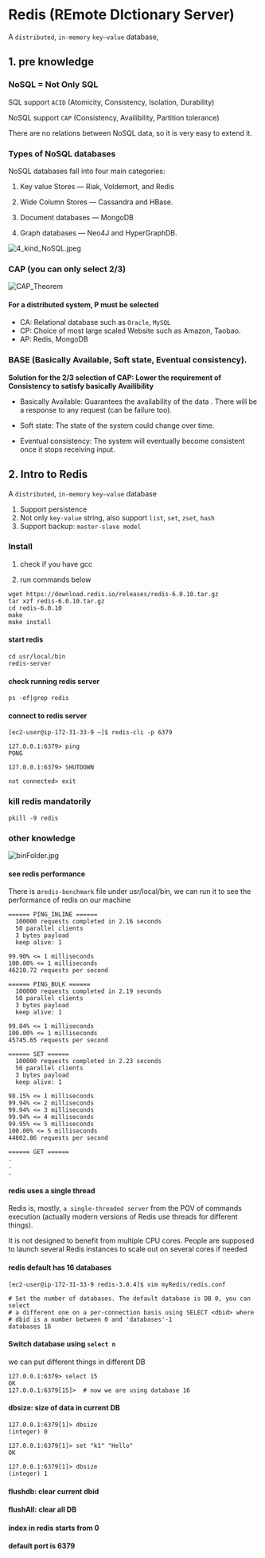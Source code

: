 # Redis (REmote DIctionary Server)

A `distributed`, `in-memory` `key–value` database,

## 1. pre knowledge

### NoSQL = Not Only SQL

 SQL support `ACID` (Atomicity, Consistency, Isolation, Durability)
 
 NoSQL support `CAP` (Consistency, Availibility, Partition tolerance)
 
 There are no relations between NoSQL data, so it is very easy to extend it.
 
 
 
### Types of NoSQL databases

NoSQL databases fall into four main categories:

1. Key value Stores — Riak, Voldemort, and Redis

2. Wide Column Stores — Cassandra and HBase.

3. Document databases — MongoDB

4. Graph databases — Neo4J and HyperGraphDB.

![4_kind_NoSQL.jpeg](/images/4_kind_NoSQL.jpeg)


### CAP (you can only select 2/3)

![CAP_Theorem](/images/CAP_Theorem.png)

#### For a distributed system, P must be selected

- CA: Relational database such as `Oracle`, `MySQL`
- CP: Choice of most large scaled Website such as Amazon, Taobao.
- AP: Redis, MongoDB


### BASE (Basically Available, Soft state, Eventual consistency).

**Solution for the 2/3 selection of CAP: Lower the requirement of Consistency to satisfy basically Availibility**

- Basically Available: Guarantees the availability of the data . There will be a response to any request (can be failure too).

- Soft state: The state of the system could change over time.

- Eventual consistency: The system will eventually become consistent once it stops receiving input.


## 2. Intro to Redis

A `distributed`, `in-memory` `key–value` database

1. Support persistence
2. Not only `key-value` string, also support `list`, `set`, `zset`, `hash`
3. Support backup: `master-slave model`


### Install

1. check if you have gcc

2. run commands below
```
wget https://download.redis.io/releases/redis-6.0.10.tar.gz
tar xzf redis-6.0.10.tar.gz
cd redis-6.0.10
make
make install
```

#### start redis
```
cd usr/local/bin
redis-server
```

#### check running redis server
```
ps -ef|grep redis
```

#### connect to redis server
```
[ec2-user@ip-172-31-33-9 ~]$ redis-cli -p 6379

127.0.0.1:6379> ping
PONG

127.0.0.1:6379> SHUTDOWN

not connected> exit
```

### kill redis mandatorily
```
pkill -9 redis
```


### other knowledge

![binFolder.jpg](/images/binFolder.jpg/)

#### see redis performance

There is a`redis-benchmark` file under usr/local/bin, we can run it to see the performance of redis on our machine

```
====== PING_INLINE ======
  100000 requests completed in 2.16 seconds
  50 parallel clients
  3 bytes payload
  keep alive: 1

99.90% <= 1 milliseconds
100.00% <= 1 milliseconds
46210.72 requests per second

====== PING_BULK ======
  100000 requests completed in 2.19 seconds
  50 parallel clients
  3 bytes payload
  keep alive: 1

99.84% <= 1 milliseconds
100.00% <= 1 milliseconds
45745.65 requests per second

====== SET ======
  100000 requests completed in 2.23 seconds
  50 parallel clients
  3 bytes payload
  keep alive: 1

98.15% <= 1 milliseconds
99.94% <= 2 milliseconds
99.94% <= 3 milliseconds
99.94% <= 4 milliseconds
99.95% <= 5 milliseconds
100.00% <= 5 milliseconds
44802.86 requests per second

====== GET ======
.
.
.
```

#### redis uses a single thread

Redis is, mostly, `a single-threaded server` from the POV of commands execution (actually modern versions of Redis use threads for different things). 

It is not designed to benefit from multiple CPU cores. People are supposed to launch several Redis instances to scale out on several cores if needed

#### redis default has 16 databases

```
[ec2-user@ip-172-31-33-9 redis-3.0.4]$ vim myRedis/redis.conf

# Set the number of databases. The default database is DB 0, you can select
# a different one on a per-connection basis using SELECT <dbid> where
# dbid is a number between 0 and 'databases'-1
databases 16
```

#### Switch database using `select n`

we can put different things in different DB

```
127.0.0.1:6379> select 15
OK
127.0.0.1:6379[15]>  # now we are using database 16
```

#### dbsize: size of data in current DB

```
127.0.0.1:6379[1]> dbsize
(integer) 0

127.0.0.1:6379[1]> set "k1" "Hello"
OK

127.0.0.1:6379[1]> dbsize
(integer) 1
```

#### flushdb: clear current dbid

#### flushAll: clear all DB

#### index in redis starts from 0

#### default port is 6379







